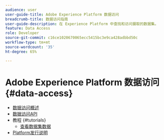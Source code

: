 ```yaml
---
audience: user
user-guide-title: Adobe Experience Platform 数据访问
breadcrumb-title: 数据访问指南
user-guide-description: 在 Experience Platform 中查找和访问摄取的数据集。
feature: Data Access
role: Developer
source-git-commit: c16ce1020670065ecc5415bc3e9ca428adbbd50c
workflow-type: tm+mt
source-wordcount: '35'
ht-degree: 65%

---
```



# Adobe Experience Platform 数据访问 {#data-access}

- [数据访问概述](home.md)
- [数据访问API](api.md)
- 教程 {#tutorials}
   - [查看数据集数据](tutorials/dataset-data.md)
- [Platform发行说明](https://www.adobe.com/go/platform-release-notes_cn)